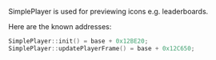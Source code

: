 SimplePlayer is used for previewing icons e.g. leaderboards.

Here are the known addresses:
```cpp
SimplePlayer::init() = base + 0x12BE20;
SimplePlayer::updatePlayerFrame() = base + 0x12C650;
```
